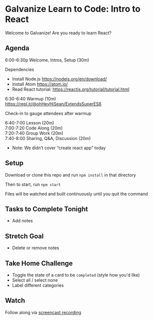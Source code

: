 # Galvanize Learn to Code: Intro to React

Welcome to Galvanize! Are you ready to learn React?

## Agenda

6:00-6:30p Welcome, Intros, Setup (30m)

Dependencies
- Install Node.js https://nodejs.org/en/download/
- Install Atom https://atom.io/
- Read React tutorial: https://reactjs.org/tutorial/tutorial.html

6:30-6:40 Warmup (10m)  
https://repl.it/@ohHeyHiSean/ExtendsSuperES6

Check-in to gauge attendees after warmup

6:40-7:00 Lesson (20m)  
7:00-7:20 Code Along (20m)  
7:20-7:40 Group Work (20m)  
7:40-8:00 Sharing, Q&A, Discussion (20m)
- Note: We didn’t cover “create react app” today

## Setup

Download or clone this repo and run `npm install` in that directory

Then to start, run `npm start`

Files will be watched and built continuously until you quit the command

## Tasks to Complete Tonight

- Add notes

## Stretch Goal

- Delete or remove notes

## Take Home Challenge

- Toggle the state of a card to be `completed` (style how you'd like)
- Select all / select none
- Label different categories

## Watch

Follow along via [screencast recording](https://www.youtube.com/watch?v=0c4R36ML6rM)
